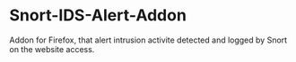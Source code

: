 Snort-IDS-Alert-Addon
=====================

Addon for Firefox, that alert intrusion activite detected and logged by Snort on the website access.
